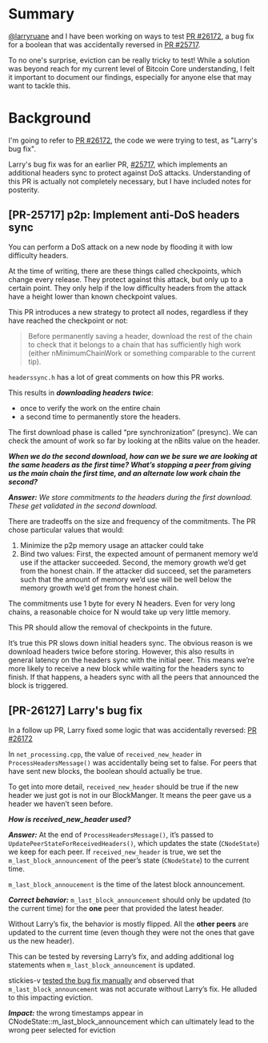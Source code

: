 # Summary

[@larryruane](https://github.com/larryruane) and I have been working on ways to test [PR #26172](https://github.com/bitcoin/bitcoin/pull/26172), a bug fix for a boolean that was accidentally reversed in [PR #25717](https://github.com/bitcoin/bitcoin/pull/25717).

To no one's surprise, eviction can be really tricky to test! While a solution was beyond reach for my current level of Bitcoin Core understanding, I felt it important to document our findings, especially for anyone else that may want to tackle this.

# Background

I'm going to refer to [PR #26172](https://github.com/bitcoin/bitcoin/pull/26172), the code we were trying to test, as "Larry's bug fix". 

Larry's bug fix was for an earlier PR, [#25717](https://github.com/bitcoin/bitcoin/pull/25717), which implements an additional headers sync to protect against DoS attacks. Understanding of this PR is actually not completely necessary, but I have included notes for posterity.

## [PR-25717] p2p: Implement anti-DoS headers sync 

You can perform a DoS attack on a new node by flooding it with low difficulty headers. 

At the time of writing, there are these things called checkpoints, which change every release. They protect against this attack, but only up to a certain point. They only help if the low difficulty headers from the attack have a height lower than known checkpoint values.

This PR introduces a new strategy to protect all nodes, regardless if they have reached the checkpoint or not:

> Before permanently saving a header, download the rest of the chain to check that it belongs to a chain that has sufficiently high work (either nMinimumChainWork or something comparable to the current tip).

`headerssync.h` has a lot of great comments on how this PR works. 

This results in ***downloading headers twice***:
- once to verify the work on the entire chain
- a second time to permanently store the headers.

The first download phase is called “pre synchronization” (presync). We can check the amount of  work so far by looking at the nBits value on the header.

***When we do the second download, how can we be sure we are looking at the same headers as the first time? What’s stopping a peer from giving us the main chain the first time, and an alternate low work chain the second?***

***Answer:*** _We store commitments to the headers during the first download. These get validated in the second download._

There are tradeoffs on the size and frequency of the commitments. The PR chose particular values that would:
1. Minimize the p2p memory usage an attacker could take
2. Bind two values: First, the expected amount of permanent memory we’d use if the attacker succeeded. Second, the memory growth we’d get from the honest chain. If the attacker did succeed, set the parameters such that the amount of memory we’d use will be well below the memory growth we’d get from the honest chain.

The commitments use 1 byte for every N headers. Even for very long chains, a reasonable choice for N would take up very little memory.

This PR should allow the removal of checkpoints in the future. 

It’s true this PR slows down initial headers sync. The obvious reason is we download headers twice before storing. However, this also results in general latency on the headers sync with the initial peer. This means we’re more likely to receive a new block while waiting for the headers sync to finish. If that happens, a headers sync with all the peers that announced the block is triggered.

## [PR-26127] Larry's bug fix 

In a follow up PR, Larry fixed some logic that was accidentally reversed: [PR #26172](https://github.com/bitcoin/bitcoin/pull/26172)

In `net_processing.cpp`, the value of `received_new_header` in `ProcessHeadersMessage()` was accidentally being set to false. For peers that have sent new blocks, the boolean should actually be true.

To get into more detail, `received_new_header` should be true if the new header we just got is not in our BlockManger. It means the peer gave us a  header we haven’t seen before.

***How is received_new_header used?***

***Answer:*** At the end of `ProcessHeadersMessage()`, it’s passed to `UpdatePeerStateForReceivedHeaders()`, which updates the state (`CNodeState`) we keep for each peer. If `received_new_header` is true, we set the `m_last_block_announcement` of the peer’s state (`CNodeState`) to the current time. 

`m_last_block_annoucement` is the time of the latest block announcement.

***Correct behavior:*** `m_last_block_announcement` should only be updated (to the current time) for the **one** peer that provided the latest header.

Without Larry’s fix, the behavior is mostly flipped. All the **other peers** are updated to the current time (even though they were not the ones that gave us the new header). 

This can be tested by reversing Larry’s fix, and adding additional log statements when `m_last_block_announcement` is updated.

stickies-v [tested the bug fix manually](https://github.com/bitcoin/bitcoin/pull/26172#pullrequestreview-1120675663) and observed that `m_last_block_announcement` was not accurate without Larry’s fix. He alluded to this impacting eviction.

***Impact:*** the wrong timestamps appear in CNodeState::m_last_block_announcement which can ultimately lead to the wrong peer selected for eviction




